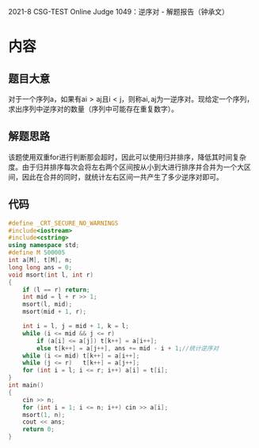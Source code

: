 2021-8 CSG-TEST Online Judge 1049：逆序对 - 解题报告（钟承文）
# 内容 #
## 题目大意 ##
对于一个序列a，如果有ai > aj且i < j，则称ai, aj为一逆序对。现给定一个序列，求出序列中逆序对的数量（序列中可能存在重复数字）。
## 解题思路 ##
该题使用双重for进行判断那会超时，因此可以使用归并排序，降低其时间复杂度。由于归并排序每次会将左右两个区间按从小到大进行排序并合并为一个大区间，因此在合并的同时，就统计左右区间一共产生了多少逆序对即可。
## 代码 ##
```C++
#define _CRT_SECURE_NO_WARNINGS
#include<iostream>
#include<cstring>
using namespace std;
#define M 500005
int a[M], t[M], n;
long long ans = 0;
void msort(int l, int r)
{
	if (l == r) return;
	int mid = l + r >> 1;
	msort(l, mid);	
	msort(mid + 1, r);

	int i = l, j = mid + 1, k = l;
	while (i <= mid && j <= r)
		if (a[i] <= a[j]) t[k++] = a[i++];
		else t[k++] = a[j++], ans += mid - i + 1;//统计逆序对
	while (i <= mid) t[k++] = a[i++];
	while (j <= r)   t[k++] = a[j++];
	for (int i = l; i <= r; i++) a[i] = t[i];
}
int main()
{
	cin >> n;
	for (int i = 1; i <= n; i++) cin >> a[i];
	msort(1, n);
	cout << ans;
	return 0;
}
```




